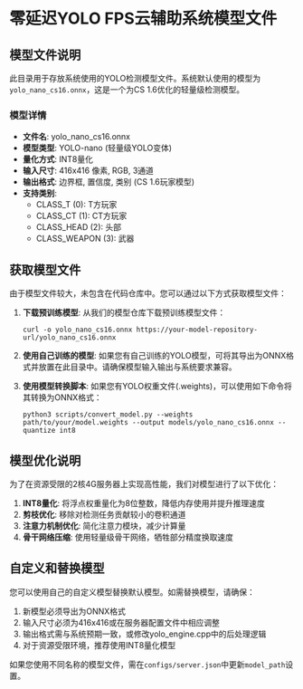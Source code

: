 # 零延迟YOLO FPS云辅助系统模型文件

## 模型文件说明

此目录用于存放系统使用的YOLO检测模型文件。系统默认使用的模型为`yolo_nano_cs16.onnx`，这是一个为CS 1.6优化的轻量级检测模型。

### 模型详情

- **文件名**: yolo_nano_cs16.onnx
- **模型类型**: YOLO-nano (轻量级YOLO变体)
- **量化方式**: INT8量化
- **输入尺寸**: 416x416 像素, RGB, 3通道
- **输出格式**: 边界框, 置信度, 类别 (CS 1.6玩家模型)
- **支持类别**: 
  - CLASS_T (0): T方玩家
  - CLASS_CT (1): CT方玩家
  - CLASS_HEAD (2): 头部
  - CLASS_WEAPON (3): 武器

## 获取模型文件

由于模型文件较大，未包含在代码仓库中。您可以通过以下方式获取模型文件：

1. **下载预训练模型**:
   从我们的模型仓库下载预训练模型文件：
   ```
   curl -o yolo_nano_cs16.onnx https://your-model-repository-url/yolo_nano_cs16.onnx
   ```

2. **使用自己训练的模型**:
   如果您有自己训练的YOLO模型，可将其导出为ONNX格式并放置在此目录中。请确保模型输入输出与系统要求兼容。

3. **使用模型转换脚本**:
   如果您有YOLO权重文件(.weights)，可以使用如下命令将其转换为ONNX格式：
   ```
   python3 scripts/convert_model.py --weights path/to/your/model.weights --output models/yolo_nano_cs16.onnx --quantize int8
   ```

## 模型优化说明

为了在资源受限的2核4G服务器上实现高性能，我们对模型进行了以下优化：

1. **INT8量化**: 将浮点权重量化为8位整数，降低内存使用并提升推理速度
2. **剪枝优化**: 移除对检测任务贡献较小的卷积通道
3. **注意力机制优化**: 简化注意力模块，减少计算量
4. **骨干网络压缩**: 使用轻量级骨干网络，牺牲部分精度换取速度

## 自定义和替换模型

您可以使用自己的自定义模型替换默认模型。如需替换模型，请确保：

1. 新模型必须导出为ONNX格式
2. 输入尺寸必须为416x416或在服务器配置文件中相应调整
3. 输出格式需与系统预期一致，或修改yolo_engine.cpp中的后处理逻辑
4. 对于资源受限环境，推荐使用INT8量化模型

如果您使用不同名称的模型文件，需在`configs/server.json`中更新`model_path`设置。